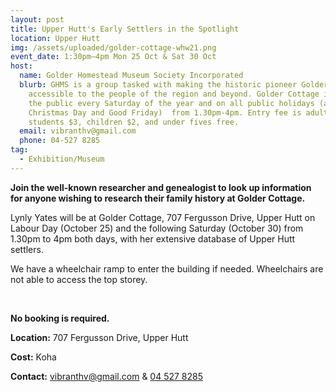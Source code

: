 ```yaml
---
layout: post
title: Upper Hutt's Early Settlers in the Spotlight
location: Upper Hutt
img: /assets/uploaded/golder-cottage-whw21.png
event_date: 1:30pm–4pm Mon 25 Oct & Sat 30 Oct
host:
  name: Golder Homestead Museum Society Incorporated
  blurb: GHMS is a group tasked with making the historic pioneer Golder Cottage
    accessible to the people of the region and beyond. Golder Cottage is open to
    the public every Saturday of the year and on all public holidays (apart from
    Christmas Day and Good Friday)  from 1.30pm-4pm. Entry fee is adults $5,
    students $3, children $2, and under fives free.
  email: vibranthv@gmail.com
  phone: 04-527 8285
tag:
  - Exhibition/Museum
---
```

**Join the well-known researcher and genealogist to look up information for anyone wishing to research their family history at Golder Cottage.**

Lynly Yates will be at Golder Cottage, 707 Fergusson Drive, Upper Hutt on Labour Day (October 25) and the following Saturday (October 30) from 1.30pm to 4pm both days, with her extensive database of Upper Hutt settlers.

We have a wheelchair ramp to enter the building if needed. Wheelchairs are not able to access the top storey.

<br>

**No booking is required.**

**Location:** 707 Fergusson Drive, Upper Hutt 

**Cost:** Koha

**Contact:** [vibranthv@gmail.com](mailto:vibranthv@gmail.com) & [04 527 8285](tel:045278285)
